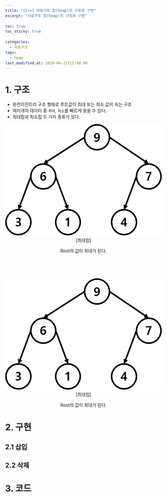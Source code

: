 ```yaml
---
title: "[C++] 자료구조 힙(heap)의 구조와 구현"
excerpt: "자료구조 힙(heap)의 구조와 구현"

toc: true
toc_sticky: true

categories:
  - 자료구조
tags:
  - heap
last_modified_at: 2020-04-21T11:40:00
---
```


# 1. 구조

- 완전이진트리 구조 형태로 루트값이 최대 또는 최소 값이 되는 구조
- 여러개의 데이터 중 `최대`, `최소`를 빠르게 찾을 수 있다.
- 최대힙과 최소힙 두 가지 종류가 있다.

<center><img src=https://github.com/skud8049/skud8049.github.io/blob/master/assets/images/max_heap.png?raw=true></center>

<center>
[최대힙]

Root의 값이 최대가 된다.</center>

<br><br><br>

<center><img src=https://github.com/skud8049/skud8049.github.io/blob/master/assets/images/max_heap.png?raw=true></center>

<center>
[최대힙]

Root의 값이 최대가 된다.</center>

# 2. 구현

## 2.1 삽입

## 2.2 삭제

# 3. 코드
